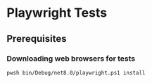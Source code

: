 ﻿# Playwright Tests

## Prerequisites

### Downloading web browsers for tests

```shell
pwsh bin/Debug/net8.0/playwright.ps1 install 
```